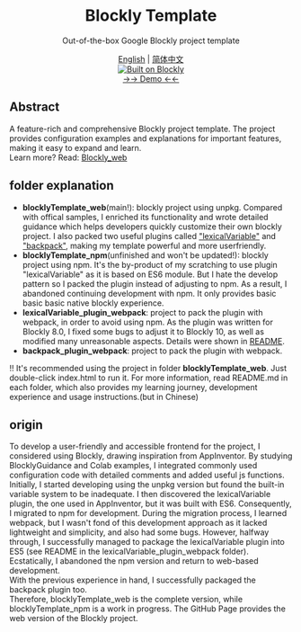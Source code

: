 <div align="center">

# Blockly Template

Out-of-the-box Google Blockly project template<br>

[English](./README.en.md) | [简体中文](./README.md)<br>
<a href="https://github.com/google/blockly"><img src="https://tinyurl.com/built-on-blockly" alt="Built on Blockly"></a><br>
<a href="https://madderscientist.github.io/BlocklyTemplate/blocklyTemplate_web/">→→ Demo ←←</a>
</div>

## Abstract
A feature-rich and comprehensive Blockly project template. The project provides configuration examples and explanations for important features, making it easy to expand and learn.<br>
Learn more? Read: [Blockly_web](./blocklyTemplate_web/README.md)

## folder explanation
- **blocklyTemplate_web**(main!): blockly project using unpkg. Compared with offical samples, I enriched its functionality and wrote detailed guidance which helps developers quickly customize their own blockly project. I also packed two useful plugins called ["lexicalVariable"](https://github.com/mit-cml/blockly-plugins/tree/main/block-lexical-variables) and ["backpack"](https://www.npmjs.com/package/@blockly/workspace-backpack), making my template powerful and more userfriendly.
- **blocklyTemplate_npm**(unfinished and won't be updated!): blockly project using npm. It's the by-product of my scratching to use plugin "lexicalVariable" as it is based on ES6 module. But I hate the develop pattern so I packed the plugin instead of adjusting to npm. As a result, I abandoned continuing development with npm. It only provides basic basic basic native blockly experience.
- **lexicalVariable_plugin_webpack**: project to pack the plugin with webpack, in order to avoid using npm. As the plugin was written for Blockly 8.0, I fixed some bugs to adjust it to Blockly 10, as well as modified many unreasonable aspects. Details were shown in [README](./lexicalVariable_plugin_webpack/README.md).
- **backpack_plugin_webpack**: project to pack the plugin with webpack.

!! It's recommended using the project in folder **blocklyTemplate_web**.  Just double-click index.html to run it. For more information, read README.md in each folder, which also provides my learning journey, development experience and usage instructions.(but in Chinese)

## origin
To develop a user-friendly and accessible frontend for the project, I considered using Blockly, drawing inspiration from AppInventor. By studying BlocklyGuidance and Colab examples, I integrated commonly used configuration code with detailed comments and added useful js functions.<br>
Initially, I started developing using the unpkg version but found the built-in variable system to be inadequate. I then discovered the lexicalVariable plugin, the one used in AppInventor, but it was built with ES6. Consequently, I migrated to npm for development. During the migration process, I learned webpack, but I wasn't fond of this development approach as it lacked lightweight and simplicity, and also had some bugs. However, halfway through, I successfully managed to package the lexicalVariable plugin into ES5 (see README in the lexicalVariable_plugin_webpack folder). Ecstatically, I abandoned the npm version and return to web-based development.<br>
With the previous experience in hand, I successfully packaged the backpack plugin too.<br>
Therefore, blocklyTemplate_web is the complete version, while blocklyTemplate_npm is a work in progress. The GitHub Page provides the web version of the Blockly project.
